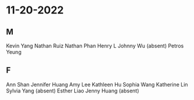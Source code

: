 # 11-20-2022
## M
Kevin Yang
Nathan Ruiz
Nathan Phan
Henry L
Johnny Wu (absent)
Petros Yeung
## F
Ann Shan
Jennifer Huang
Amy Lee
Kathleen Hu
Sophia Wang
Katherine Lin
Sylvia Yang (absent)
Esther Liao
Jenny Huang (absent)
